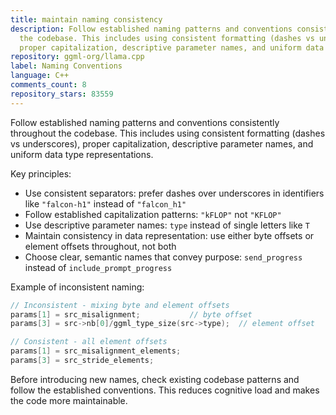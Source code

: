 ```yaml
---
title: maintain naming consistency
description: Follow established naming patterns and conventions consistently throughout
  the codebase. This includes using consistent formatting (dashes vs underscores),
  proper capitalization, descriptive parameter names, and uniform data type representations.
repository: ggml-org/llama.cpp
label: Naming Conventions
language: C++
comments_count: 8
repository_stars: 83559
---
```


Follow established naming patterns and conventions consistently throughout the codebase. This includes using consistent formatting (dashes vs underscores), proper capitalization, descriptive parameter names, and uniform data type representations.

Key principles:
- Use consistent separators: prefer dashes over underscores in identifiers like `"falcon-h1"` instead of `"falcon_h1"`
- Follow established capitalization patterns: `"kFLOP"` not `"KFLOP"`
- Use descriptive parameter names: `type` instead of single letters like `T`
- Maintain consistency in data representation: use either byte offsets or element offsets throughout, not both
- Choose clear, semantic names that convey purpose: `send_progress` instead of `include_prompt_progress`

Example of inconsistent naming:
```cpp
// Inconsistent - mixing byte and element offsets
params[1] = src_misalignment;           // byte offset
params[3] = src->nb[0]/ggml_type_size(src->type);  // element offset

// Consistent - all element offsets
params[1] = src_misalignment_elements;
params[3] = src_stride_elements;
```

Before introducing new names, check existing codebase patterns and follow the established conventions. This reduces cognitive load and makes the code more maintainable.